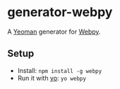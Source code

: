 generator-webpy
=================

A [Yeoman](http://yeoman.io/) generator for [Webpy](http://webpy.org/).

## Setup

- Install: `npm install -g webpy`
- Run it with [yo](https://github.com/yeoman/yo): `yo webpy`
